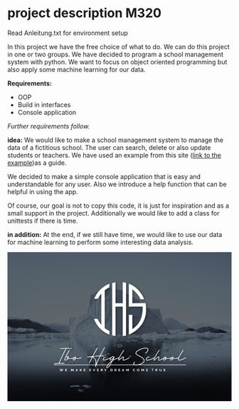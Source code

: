 # project description M320

Read Anleitung.txt for environment setup

In this project we have the free choice of what to do. We can do this project in one or two groups. We have decided to program a school management system with python. We want to focus on object oriented programming but also apply some machine learning for our data.

**Requirements:**
- OOP 
- Build in interfaces
- Console application

*Further requirements follow.*

**idea:**
We would like to make a school management system to manage the data of a fictitious school. The user can search, delete or also update students or teachers. We have used an example from this site ([link to the example](https://www.geeksforgeeks.org/student-management-system-in-python/))as a guide.

We decided to make a simple console application that is easy and understandable for any user. Also we introduce a help function that can be helpful in using the app.

Of course, our goal is not to copy this code, it is just for inspiration and as a small support in the project. Additionally we would like to add a class for unittests if there is time.


**in addition:**
At the end, if we still have time, we would like to use our data for machine learning to perform some interesting data analysis.



![Alt text](ibohighschool.png)


